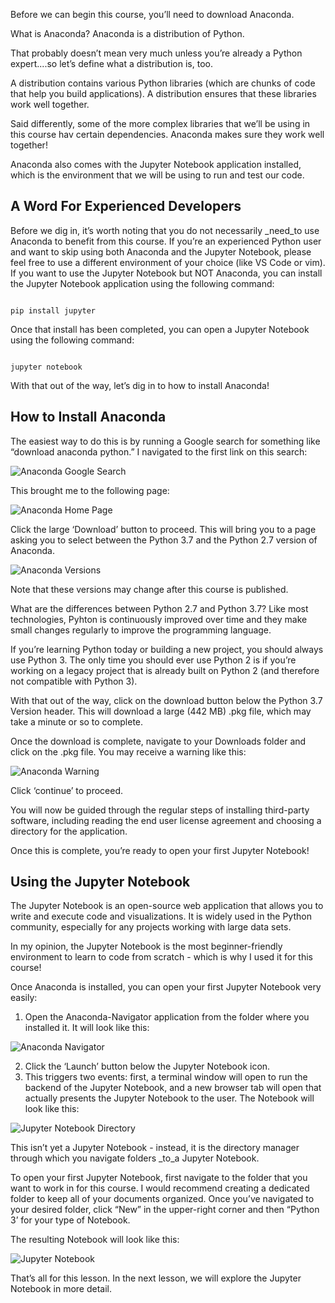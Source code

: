 
Before we can begin this course, you’ll need to download Anaconda.

What is Anaconda? Anaconda is a distribution of Python.

That probably doesn’t mean very much unless you’re already a Python expert....so let’s define what a distribution is, too.

A distribution contains various Python libraries (which are chunks of code that help you build applications). A distribution ensures that these libraries work well together. 

Said differently, some of the more complex libraries that we’ll be using in this course hav certain dependencies. Anaconda makes sure they work well together!

Anaconda also comes with the Jupyter Notebook application installed, which is the environment that we will be using to run and test our code. 


## A Word For Experienced Developers

Before we dig in, it’s worth noting that you do not necessarily _need_to use Anaconda to benefit from this course. If you’re an experienced Python user and want to skip using both Anaconda and the Jupyter Notebook, please feel free to use a different environment of your choice (like VS Code or vim). If you want to use the Jupyter Notebook but NOT Anaconda, you can install the Jupyter Notebook application using the following command:

```shell

pip install jupyter

```

Once that install has been completed, you can open a Jupyter Notebook using the following command:

```shell

jupyter notebook

```

With that out of the way, let’s dig in to how to install Anaconda!


## How to Install Anaconda

The easiest way to do this is by running a Google search for something like “download anaconda python.” I navigated to the first link on this search: 

![Anaconda Google Search]()

This brought me to the following page:

![Anaconda Home Page]()

Click the large ‘Download’ button to proceed. This will bring you to a page asking you to select between the Python 3.7 and the Python 2.7 version of Anaconda.

![Anaconda Versions]()

Note that these versions may change after this course is published.

What are the differences between Python 2.7 and Python 3.7? Like most technologies, Pyhton is continuously improved over time and they make small changes regularly to improve the programming language. 

If you’re learning Python today or building a new project, you should always use Python 3. The only time you should ever use Python 2 is if you’re working on a legacy project that is already built on Python 2 (and therefore not compatible with Python 3).

With that out of the way, click on the download button below the Python 3.7 Version header. This will download a large (442 MB) .pkg file, which may take a minute or so to complete.

Once the download is complete, navigate to your Downloads folder and click on the .pkg file. You may receive a warning like this:

![Anaconda Warning]()

Click ‘continue’ to proceed.

You will now be guided through the regular steps of installing third-party software, including reading the end user license agreement and choosing a directory for the application.

Once this is complete, you’re ready to open your first Jupyter Notebook!


## Using the Jupyter Notebook

The Jupyter Notebook is an open-source web application that allows you to write and execute code and visualizations. It is widely used in the Python community, especially for any projects working with large data sets.

In my opinion, the Jupyter Notebook is the most beginner-friendly environment to learn to code from scratch - which is why I used it for this course!

Once Anaconda is installed, you can open your first Jupyter Notebook very easily:



1. Open the Anaconda-Navigator application from the folder where you installed it. It will look like this:

![Anaconda Navigator]()



2. Click the ‘Launch’ button below the Jupyter Notebook icon.
3. This triggers two events: first, a terminal window will open to run the backend of the Jupyter Notebook, and a new browser tab will open that actually presents the Jupyter Notebook to the user. The Notebook will look like this:

![Jupyter Notebook Directory]()

This isn’t yet a Jupyter Notebook - instead, it is the directory manager through which you navigate folders _to_a Jupyter Notebook.

To open your first Jupyter Notebook, first navigate to the folder that you want to work in for this course. I would recommend creating a dedicated folder to keep all of your documents organized. Once you’ve navigated to your desired folder, click “New” in the upper-right corner and then “Python 3’ for your type of Notebook.

The resulting Notebook will look like this:

 ![Jupyter Notebook]()

That’s all for this lesson. In the next lesson, we will explore the Jupyter Notebook in more detail.
